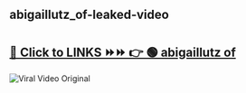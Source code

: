 
 ## abigaillutz_of-leaked-video 

# <h2><a href="https://clipsfans.com/abigaillutz_of&ref=git">🔗 Click to LINKS ⏩⏩ 👉 🟢 abigaillutz of </a></h2>

<a href="https://clipsfans.com/abigaillutz_of&ref=git" rel="nofollow" data-target="animated-image.originalLink"><img src="https://i.ibb.co.com/xMMVF88/686577567.gif" alt="Viral Video Original" style="max-width: 100%; display: inline-block;" data-target="animated-image.originalImage"></a>
